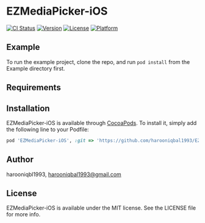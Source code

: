 # EZMediaPicker-iOS

[![CI Status](https://img.shields.io/travis/harooniqbl1993/EZMediaPicker-iOS.svg?style=flat)](https://travis-ci.org/harooniqbl1993/EZMediaPicker-iOS)
[![Version](https://img.shields.io/cocoapods/v/EZMediaPicker-iOS.svg?style=flat)](https://cocoapods.org/pods/EZMediaPicker-iOS)
[![License](https://img.shields.io/cocoapods/l/EZMediaPicker-iOS.svg?style=flat)](https://cocoapods.org/pods/EZMediaPicker-iOS)
[![Platform](https://img.shields.io/cocoapods/p/EZMediaPicker-iOS.svg?style=flat)](https://cocoapods.org/pods/EZMediaPicker-iOS)

## Example

To run the example project, clone the repo, and run `pod install` from the Example directory first.

## Requirements

## Installation

EZMediaPicker-iOS is available through [CocoaPods](https://cocoapods.org). To install
it, simply add the following line to your Podfile:

```ruby
pod 'EZMediaPicker-iOS', :git => 'https://github.com/harooniqbal1993/EZMediaPicker-iOS.git'
```

## Author

harooniqbl1993, harooniqbal1993@gmail.com

## License

EZMediaPicker-iOS is available under the MIT license. See the LICENSE file for more info.
